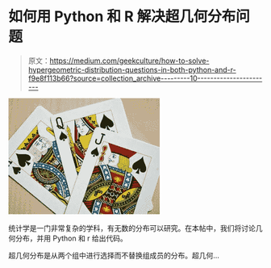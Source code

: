 # 如何用 Python 和 R 解决超几何分布问题

> 原文：<https://medium.com/geekculture/how-to-solve-hypergeometric-distribution-questions-in-both-python-and-r-f9e8f113b66?source=collection_archive---------10----------------------->

![](img/6dfa4f2d18e54a559af1f43871e1be37.png)

统计学是一门非常复杂的学科，有无数的分布可以研究。在本帖中，我们将讨论几何分布，并用 Python 和 r 给出代码。

超几何分布是从两个组中进行选择而不替换组成员的分布。超几何…